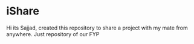 # iShare
Hi its Sajjad,
created this repository to share a project with my mate from anywhere.
Just repository of our FYP 
